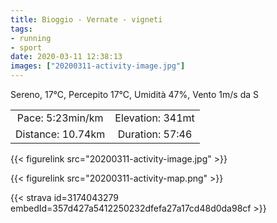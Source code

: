 ```yaml
---
title: Bioggio - Vernate - vigneti
tags:
- running
- sport
date: 2020-03-11 12:38:13
images: ["20200311-activity-image.jpg"]
---
```


Sereno, 17°C, Percepito 17°C, Umidità 47%, Vento 1m/s da S

<!--more-->

| | |
| :-: | :-: |
| Pace: 5:23min/km | Elevation: 341mt |
| Distance: 10.74km | Duration: 57:46 |

{{< figurelink src="20200311-activity-image.jpg" >}}


{{< figurelink src="20200311-activity-map.png" >}}


{{< strava id=3174043279 embedId=357d427a5412250232dfefa27a17cd48d0da98cf >}}
